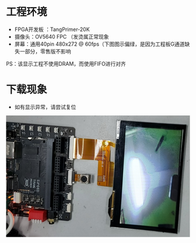 # 工程环境

+ FPGA开发板 ：TangPrimer-20K
+ 摄像头：OV5640 FPC （发烫属正常现象
+ 屏幕：通用40pin 480x272 @ 60fps（下图图示偏绿，是因为工程板G通道缺失一部分，零售版不影响



PS：该显示工程不使用DRAM，而使用FIFO进行对齐

# 下载现象

+ 如有显示异常，请尝试复位

![Finish](Finish.jpg)

